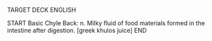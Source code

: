 TARGET DECK
ENGLISH

START
Basic
Chyle
Back: n. Milky fluid of food materials formed in the intestine after digestion. [greek khulos juice]
END
